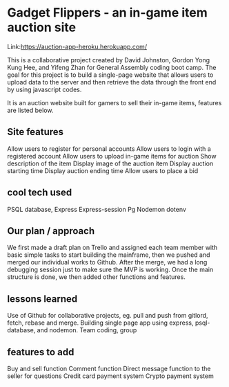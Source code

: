# Gadget Flippers - an in-game item auction site

Link:https://auction-app-heroku.herokuapp.com/

This is a collaborative project created by David Johnston, Gordon Yong Kung Hee, and Yifeng Zhan for General Assembly coding boot camp. The goal for this project is to build a single-page website that allows users to upload data to the server and then retrieve the data through the front end by using javascript codes.

It is an auction website built for gamers to sell their in-game items, features are listed below.

## Site features

Allow users to register for personal accounts
Allow users to login with a registered account
Allow users to upload in-game items for auction
Show description of the item
Display image of the auction item
Display auction starting time
Display auction ending time
Allow users to place a bid

## cool tech used

PSQL database,
Express
Express-session
Pg
Nodemon
dotenv

## Our plan / approach

We first made a draft plan on Trello and assigned each team member with basic simple tasks to start building the mainframe, then we pushed and merged our individual works to Github. After the merge, we had a long debugging session just to make sure the MVP is working. Once the main structure is done, we then added other functions and features.

## lessons learned

Use of Github for collaborative projects, eg. pull and push from gitlord, fetch, rebase and merge.
Building single page app using express, psql-database, and nodemon.
Team coding, group

## features to add

Buy and sell function
Comment function
Direct message function to the seller for questions
Credit card payment system
Crypto payment system
